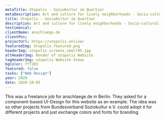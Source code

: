 ```yaml
---
metaTitle: Utopolis - SozioKultur im Quartier
metaDescription: Art and culture for lively neighborhoods - Socio-cultural centers bring a fresh breeze to their neighborhoods in the model project “UTOPOLIS - Socioculture in the Quartier”.
title: Utopolis - SozioKultur im Quartier
description: Art and culture for lively neighborhoods - Socio-cultural centers bring a fresh breeze to their neighborhoods in the model project “UTOPOLIS - Socioculture in the Quartier”.
testimonial: 
clientName: anschlaege.de
clientPos: 
projectUrl: https://utopolis.online/
featuredImg: Utopolis-featured.png
headerImg: utopolis_screens_small95.jpg
altHeaderImg: Render of utopolis Website
tagHeaderImg: utopolis Website Views
bgColor: fff265
featured: false
tasks: ["Web Design"]
year: 2020
date: 2020-10-05
---
```


This was a freelance job for anschlaege.de in Berlin. They asked for a component-based UI-Design for this website as an example. The idea was so other projects from Bundesverband Soziokultur e.V. could adopt it for different projects and just exchange colors and fonts for branding.

